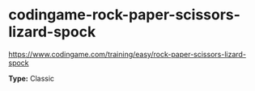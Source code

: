 # codingame-rock-paper-scissors-lizard-spock
https://www.codingame.com/training/easy/rock-paper-scissors-lizard-spock

**Type:** Classic

